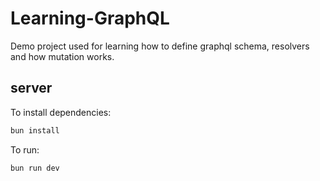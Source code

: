 # Learning-GraphQL

Demo project used for learning how to define graphql schema, resolvers and how mutation works.

## server

To install dependencies:

```bash
bun install
```

To run:

```bash
bun run dev
```
